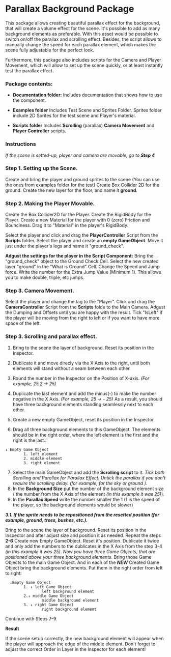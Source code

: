 # Parallax Background Package

This package allows creating beautiful parallax effect for the background, that will create a volume effect for the scene.
It's possible to add as many background elements as preferable. 
With this asset would be possible to switch on/off the parallax and scrolling effect. 
Besides, the script allows to manually change the speed for each parallax element, which makes the scene fully adjustable for the perfect look. 

Furthermore, this package also includes scripts for the Camera and Player Movement, which will allow to set up the scene quickly, or at least instantly test the parallax effect. 

### Package contents:

- **Documentation folder:** 
Includes documentation that shows how to use the component.

- **Examples folder**
Includes Test Scene and Sprites Folder. 
Sprites folder include 2D Sprites for the test scene and Player's material. 

- **Scripts folder**
Includes **Scrolling** (parallax) **Camera Movement** and **Player Controller** scripts. 

### Instructions

*If the scene is setted-up, player and camera are movable, go to **Step 4*** 

### Step 1. Setting up the Scene.

Create and bring the player and ground sprites to the scene (You can use the ones from examples folder for the test)
Create Box Collider 2D for the ground.
Create the new layer for the floor, and name it **ground**.

### Step 2. Making the Player Movable.

Create the Box Collider2D for the Player.
Create the RigidBody for the Player. Create a new Material for the player with 0 (zero) Friction and Bounciness. 
Drag it to "Material" in the player's RigidBody. 

Select the player and click and drag the **PlayerController** Script from the **Scripts** folder.
Select the player and create an **empty GameObject**. Move it just under the player's legs and name it "ground_check".

**Adgust the settings for the player in the Script Component:**
Bring the "ground_check" object to the Ground Check Cell. 
Select the new created layer "ground" in the "What is Ground" Cell.
Change the Speed and Jump force. 
Write the number for the Extra Jump Value (Minimum 1). This allows you to make double, triple, etc jumps. 

### Step 3. Camera Movement.

Select the player and change the tag to the "Player".
Click and drag the **CameraController** Script from the **Scripts** folde to the Main Camera. 
Adgust the Dumping and Offsets until you are happy with the result. 
Tick "IsLeft" if the player will be moving from the right to left or if you want to have more space of the left. 

### Step 3. Scrolling and parallax effect.

1. Bring to the scene the layer of background. Reset its  position in the Inspector. 
2. Dublicate it and move direcly via the X Axis to the right, until both elements will stand without a seam between each other.
3. Round the number in the Inspector on the Position of X-axis. *(For example, 25,2 -> 25)* 
4. Duplicate the last element and add the minus(-) to make the number negative in the X Axis. *(For example, 25 -> - 25)*
As a result, you should have three background elements standing seamlessly next to each other.

5. Create a new empty GameObject, reset its position in the Inspector.
6. Drag all three background elements to this GameObject. The elements should be in the right order, where the left element is the first and the right is the last.:
```
↓ Empty Game Object
        1. left element
        2. middle element
        3. right element
```
7. Select the main GameObject and add the **Scrolling script** to it.
*Tick both Scrolling and Parallax for Parallax Effect.*
*Untick the parallax if you don't require the scrolling delay. (for example, for the sky or ground ).*
8. In the **Background Size** put the number of the background element size 
( the number from the X Axis of the element *(in this example it was 25)*).
9. In the **Parallax Speed** write the number smaller the 1 (1 is the speed of the player, so the background elements would be slower)

***3.1. If the sprite needs to be repositioned from the resetted position (for example, ground, trees, bushes, etc.).***

Bring to the scene the layer of background. Reset its  position in the Inspector and after adjust size and position it as needed.
Repeat the steps **2-6**
Create new Empty GameObject. Reset it's position. 
Dublicate it twice and only add the numbers to the dublicates in the X Axis from the step 3-4 *(in this example it was 25)*.
*Now you have three Game Objects, that are positioned above your three background elements.*
Bring those Game Objects to the main Game Object. And in each of the ***NEW*** Created Game Object bring the background elements. Put them in the right order from left to right:
```
  ↓Empty Game Object
        1. ↓ left Game Object
                left background element
        2.↓ middle Game Object
                middle background element
        3. ↓ right Game Object
                right background element
```
Continue with Steps 7-9.

**Result**

If the scene setup correctly, the new background element will appear when the player will approach the edge of the middle element.
Don't forget to adjust the correct Order in Layer in the Inspector for each element!




